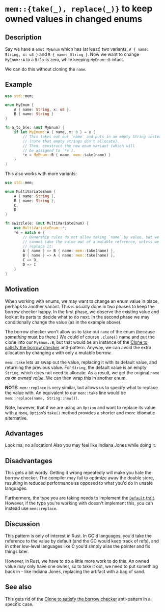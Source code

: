 # `mem::{take(_), replace(_)}` to keep owned values in changed enums

## Description

Say we have a `&mut MyEnum` which has (at least) two variants,
`A { name: String, x: u8 }` and `B { name: String }`. Now we want to change
`MyEnum::A` to a `B` if `x` is zero, while keeping `MyEnum::B` intact.

We can do this without cloning the `name`.

## Example

```rust
use std::mem;

enum MyEnum {
    A { name: String, x: u8 },
    B { name: String }
}

fn a_to_b(e: &mut MyEnum) {
    if let MyEnum::A { name, x: 0 } = e {
        // This takes out our `name` and puts in an empty String instead
        // (note that empty strings don't allocate).
        // Then, construct the new enum variant (which will
        // be assigned to `*e`).
        *e = MyEnum::B { name: mem::take(name) }
    }
}
```

This also works with more variants:

```rust
use std::mem;

enum MultiVariateEnum {
    A { name: String },
    B { name: String },
    C,
    D
}

fn swizzle(e: &mut MultiVariateEnum) {
    use MultiVariateEnum::*;
    *e = match e {
        // Ownership rules do not allow taking `name` by value, but we
        // cannot take the value out of a mutable reference, unless we
        // replace it:
        A { name } => B { name: mem::take(name) },
        B { name } => A { name: mem::take(name) },
        C => D,
        D => C
    }
}
```

## Motivation

When working with enums, we may want to change an enum value in place, perhaps
to another variant. This is usually done in two phases to keep the borrow
checker happy. In the first phase, we observe the existing value and look at its
parts to decide what to do next. In the second phase we may conditionally change
the value (as in the example above).

The borrow checker won't allow us to take out `name` of the enum (because
*something* must be there.) We could of course `.clone()` name and put the clone
into our `MyEnum::B`, but that would be an instance of the
[Clone to satisfy the borrow checker](../anti_patterns/borrow_clone.md)
anti-pattern. Anyway, we can avoid the extra allocation by changing `e` with
only a mutable borrow.

`mem::take` lets us swap out the value, replacing it with its default value, and
returning the previous value. For `String`, the default value is an empty
`String`, which does not need to allocate. As a result, we get the original
`name` *as an owned value*. We can then wrap this in another enum.

**NOTE:** `mem::replace` is very similar, but allows us to specify what to
replace the value with. An equivalent to our `mem::take` line would be
`mem::replace(name, String::new())`.

Note, however, that if we are using an `Option` and want to replace its value
with a `None`, `Option`’s `take()` method provides a shorter and more idiomatic
alternative.

## Advantages

Look ma, no allocation! Also you may feel like Indiana Jones while doing it.

## Disadvantages

This gets a bit wordy. Getting it wrong repeatedly will make you hate the borrow
checker. The compiler may fail to optimize away the double store, resulting in
reduced performance as opposed to what you'd do in unsafe languages.

Furthermore, the type you are taking needs to implement the
[`Default` trait](./default.md). However, if the type you're working with
doesn't implement this, you can instead use `mem::replace`.

## Discussion

This pattern is only of interest in Rust. In GC'd languages, you'd take the
reference to the value by default (and the GC would keep track of refs), and in
other low-level languages like C you'd simply alias the pointer and fix things
later.

However, in Rust, we have to do a little more work to do this. An owned value
may only have one owner, so to take it out, we need to put something back in –
like Indiana Jones, replacing the artifact with a bag of sand.

## See also

This gets rid of the
[Clone to satisfy the borrow checker](../anti_patterns/borrow_clone.md)
anti-pattern in a specific case.
